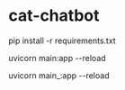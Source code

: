 # cat-chatbot

pip install -r requirements.txt

uvicorn main:app --reload

uvicorn main_:app --reload